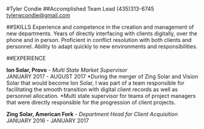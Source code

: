 #Tyler Condie
##Accomplished Team Lead
(435)313-6745  
tylerwcondie@gmail.com

##SKILLS
Experience and competence in the creation and management of new departments. Years of directly interfacing with clients digitally, over the phone and in person. Proficient in conflict resolution with both clients and personnel. Ability to adapt quickly to new environments and responsibilities.

##EXPERIENCE

**Ion Solar, Provo** - _Multi State Market Supervisor_  
JANUARY 2017 - AUGUST 2017
*During the merger of Zing Solar and Vision Solar that would become
Ion Solar, I was part of a team responsible for facilitating the smooth
transition with digital client records as well as personnel allocation.
*Multi state supervisor for teams of project managers that were directly
responsible for the progression of client projects.  


**Zing Solar, American Fork** - _Department Head for Client Acquisition_  
JANUARY 2016 - JANUARY 2017

